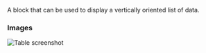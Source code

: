A block that can be used to display a vertically oriented list of data.

### Images

![Table screenshot](https://gitlab.com/appsemble/appsemble/-/raw/0.33.0/config/assets/list.png)

